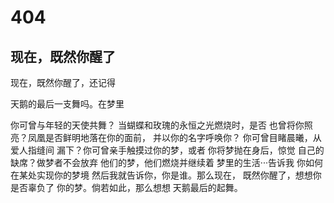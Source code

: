 
# 404
## 现在，既然你醒了
现在，既然你醒了，还记得

天鹅的最后一支舞吗。在梦里

你可曾与年轻的天使共舞？
当蝴蝶和玫瑰的永恒之光燃烧时，是否
也曾将你照亮？凤凰是否鲜明地落在你的面前，
并以你的名字呼唤你？
你可曾目睹晨曦，从爱人指缝间
漏下？你可曾亲手触摸过你的梦，或者
你将梦抛在身后，惊觉
自己的缺席？做梦者不会放弃
他们的梦，他们燃烧并继续着
梦里的生活···告诉我
你如何在某处实现你的梦境
然后我就告诉你，你是谁。那么现在，
既然你醒了，想想你是否辜负了
你的梦。倘若如此，那么想想
天鹅最后的起舞。